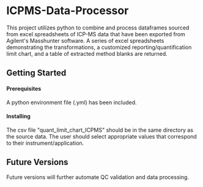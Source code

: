 # ICPMS-Data-Processor
This project utilizes python to combine and process dataframes sourced from excel spreadsheets of ICP-MS data that have been exported from Agilent's Masshunter software.  A series of excel spreadsheets demonstrating the transformations, a customized reporting/quantification limit chart, and a table of extracted method blanks are returned.

## Getting Started

#### Prerequisites

A python environment file (.yml) has been included.

#### Installing

The csv file "quant_limit_chart_ICPMS" should be in the same directory as the source data.  The user should select appropriate values that correspond to their instrument/application.

## Future Versions

Future versions will further automate QC validation and data processing.
